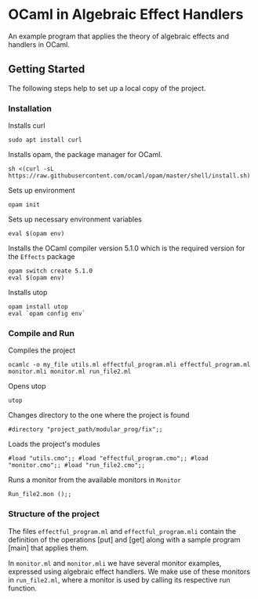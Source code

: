 # OCaml in Algebraic Effect Handlers
An example program that applies the theory of algebraic effects and handlers in OCaml.

## Getting Started
The following steps help to set up a local copy of the project.

### Installation
Installs curl
``` 
sudo apt install curl
```
Installs opam, the package manager for OCaml.
``` 
sh <(curl -sL https://raw.githubusercontent.com/ocaml/opam/master/shell/install.sh)
```
Sets up environment
``` 
opam init 
```
Sets up necessary environment variables
``` 
eval $(opam env) 
```
Installs the OCaml compiler version 5.1.0 which is the required version for the ``` Effects ``` package
```
opam switch create 5.1.0
eval $(opam env)
```
Installs utop
``` 
opam install utop
eval `opam config env`
```

### Compile and Run
Compiles the project
``` 
ocamlc -o my_file utils.ml effectful_program.mli effectful_program.ml monitor.mli monitor.ml run_file2.ml
```

Opens utop
``` 
utop 
```

Changes directory to the one where the project is found
``` 
#directory "project_path/modular_prog/fix";; 
```

Loads the project's modules
``` 
#load "utils.cmo";; #load "effectful_program.cmo";; #load "monitor.cmo";; #load "run_file2.cmo";;
```

Runs a monitor from the available monitors in ```Monitor```           
``` 
Run_file2.mon ();; 
```

### Structure of the project
The files ```effectful_program.ml``` and ```effectful_program.mli``` contain the definition of the operations [put] and [get] along with a sample program [main] that applies them. 

In ```monitor.ml``` and ```monitor.mli``` we have several monitor examples, expressed using algebraic effect handlers. We make use of these monitors in ```run_file2.ml```, where a monitor is used by calling its respective run function. 